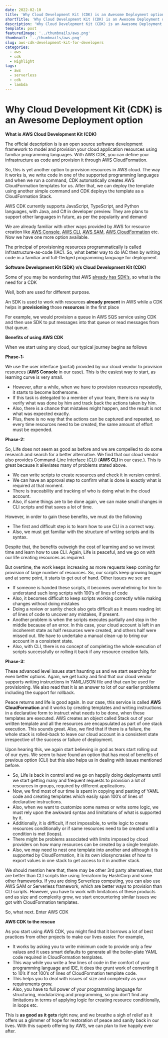 ```yaml
---
date: 2022-02-10
title: 'Why Cloud Development Kit (CDK) is an Awesome Deployment option'
shortTitle: 'Why Cloud Development Kit (CDK) is an Awesome Deployment option'
description: 'Why Cloud Development Kit (CDK) is an Awesome Deployment option'
template: post
featuredImage: '../thumbnails/aws.png'
thumbnail: '../thumbnails/aws.png'
slug: aws-cdk-development-kit-for-developers
categories:
  - aws
  - cdk
  - Highlight
tags:
  - aws
  - serverless
  - cdk
  - lambda
---
```


Why Cloud Development Kit (CDK) is an Awesome Deployment option
=======================================================================

**What is AWS Cloud Development Kit (CDK)**

The official description is  is an open source software development framework to model and provision your cloud application resources using familiar programming languages. With AWS CDK, you can define your infrastructure as code and provision it through AWS CloudFormation.

So, this is yet another option to provision resources in AWS cloud. The way it works is, we write code in one of the supported programming languages and when we run a command, CDK automatically creates AWS CloudFormation templates for us. After that, we can deploy the template using another simple command and CDK deploys the template as a CloudFormation Stack.

AWS CDK currently supports JavaScript, TypeScript, and Python languages, with Java, and C# in developer preview. They are plans to support other languages in future, as per the popularity and demand

We are already familiar with other ways provided by AWS for resource creation like [AWS Console](https://adventuresincloud.wordpress.com/2019/05/15/6-projectx-using-aws-api-gateway-with-aws-lambda/), [AWS CLI](https://adventuresincloud.wordpress.com/2019/05/16/7-projectx-automating-deployment-using-aws-cli/), [AWS SAM](https://adventuresincloud.wordpress.com/2019/06/07/12-projectx-deploy-swagger-apis-using-aws-serverless-application-model-sam/), [AWS CloudFormation](https://adventuresincloud.wordpress.com/2019/05/18/8-projectx-automating-deployment-using-aws-cloudformation-2/) etc. Now we have one more option available.

The principal of provisioning resources programmatically is called Infrastructure-as-code (IAC). So, what better way to do IAC then by writing code in a familiar and full-fledged programming language for deployment.

**Software Development Kit (SDK) v/s Cloud Development Kit (CDK)**

Some of you may be wondering that AWS [already has SDK’s](https://aws.amazon.com/getting-started/tools-sdks/), so what is the need for a CDK

Well, both are used for different purpose.

An SDK is used to work with resources **already present** in AWS while a CDK helps in **provisioning** those **resources** in the first place

For example, we would provision a queue in AWS SQS service using CDK and then use SDK to put messages into that queue or read messages from that queue.

**Benefits of using AWS CDK**

When we start using any cloud, our typical journey begins as follows

**Phase-1:**

We use the user interface (portal) provided by our cloud vendor to provision resources (**AWS Console** in our case). This is the easiest way to start, as learning curve is very small.

*   However, after a while, when we have to provision resources repeatedly, it starts to become bothersome.
*   If this task is delegated to a member of your team, there is no way to verify what was done by him and track back the actions taken by him.
*   Also, there is a chance that mistakes might happen, and the result is not what was expected exactly.
*   Plus, there is no way that the actions can be captured and repeated, so every time resources need to be created, the same amount of effort must be expended.

**Phase-2:**

So, Life does not seem as good as before and we are compelled to do some research and search for a better alternative. We find that our cloud vendor also provides Command-Line Interface (CLI) (**AWS CLI** in our case.). This is great because it alleviates many of problems stated above.

*   We can write scripts to create resources and check it in version control.
*   We can have an approval step to confirm what is done is exactly what is required at that moment.
*   There is traceability and tracking of who is doing what in the cloud account.
*   Also, if same things are to be done again, we can make small changes in CLI scripts and that saves a lot of time.

However, in order to gain these benefits, we must do the following

*   The first and difficult step is to learn how to use CLI in a correct way.
*   Also, we must get familiar with the structure of writing scripts and its syntax.

Despite that, the benefits outweigh the cost of learning and so we invest time and learn how to use CLI. Again, Life is peaceful, and we go on with our life creating resources as required.

But overtime, the work keeps increasing as more requests keep coming for provision of large number of resources. So, our scripts keep growing bigger and at some point, it starts to get out of hand. Other issues we see are

*   If someone is handed these scripts, it becomes overwhelming for him to understand such long scripts with 100’s of lines of code
*   Also, it becomes difficult to keep scripts working correctly while making changes without doing mistakes
*   Doing a review or sanity check also gets difficult as it means reading lot of lines of code to uncover any mistakes, if present.
*   Another problem is when the scripts executes partially and stop in the middle because of an error. In this case, your cloud account is left in an incoherent state as half resources were created, and others half were missed out. We have to undertake a manual clean-up to bring our account in a consistent state.
*   Also, with CLI, there is no concept of completing the whole execution of scripts successfully or rolling it back if any resource creation fails.

**Phase-3:**

These advanced level issues start haunting us and we start searching for even better options. Again, we get lucky and find that our cloud vendor supports writing instructions in YAML/JSON file and that can be used for provisioning. We also read that it is an answer to lot of our earlier problems including the support for rollback.

Peace returns and life is good again. In our case, this service is called **AWS CloudFormation** and it works by creating templates and writing instructions in a declarative form to instruct what needs to be done, when these templates are executed. AWS creates an object called Stack out of your written template and all the resources are encapsulated as part of one stack execution. This sounds great. Also, we find that if there is a failure, the whole stack is rolled-back to leave our cloud account in a consistent state irrespective of the success or failure of deployment.

Upon hearing this, we again start believing in god as tears start rolling out of our eyes. We seem to have found an option that has most of benefits of previous option (CLI) but this also helps us in dealing with issues mentioned before.

*   So, Life is back in control and we go on happily doing deployments until we start getting many and frequent requests to provision a lot of resources in groups, required by different applications.
*   Now, we find most of our time is spent in copying and pasting of YAML code and creating templates which easily span 100’s of lines of declarative instructions.
*   Also, when we want to customize some names or write some logic, we must rely upon the awkward syntax and limitations of what is supported by it.
*   Additionally, it is difficult, if not impossible, to write logic to create resources conditionally or if same resources need to be created until a condition is met (loops).
*   There might be problems associated with limits imposed by cloud providers on how many resources can be created by a single template.
*   Also, we may need to nest one template into another and although it is supported by CloudFormation, it is its own idiosyncrasies of how to export values in one stack to get access to it in another stack.

We should mention here that, there may be other 3rd party alternatives, that are better than CLI scripts like using Terraform by HashiCorp and some other frameworks. If you are doing Serverless computing, you can also use AWS SAM or Serverless framework, which are better ways to provision than CLI scripts. However, you have to work with limitations of these products and as size and complexity grow, we start encountering similar issues we got with CloudFormation templates.

So, what next. Enter AWS CDK

**AWS CDK to the rescue**

As you start using AWS CDK, you might find that it borrows a lot of best practices from other projects to make our lives easier. For example,

*   It works by asking you to write minimum code to provide only a few values and it uses smart defaults to generate all the boiler-plate YAML code required in CloudFormation templates.
*   This way while you write a few lines of code in the comfort of your programming language and IDE, it does the grunt work of converting it to 10’s if not 100’s of lines of CloudFormation template code.
*   This helps you to deal with issues of size and complexity as your requirements grow.
*   Also, you have to full power of your programming language for structuring, modularizing and programming, so you don’t find any limitations in terms of applying logic for creating resource conditionally, in loops etc.

This is **as good as it gets** right now, and we breathe a sigh of relief as it offers us a glimmer of hope for restoration of peace and sanity back in our lives. With this superb offering by AWS, we can plan to live happily ever after.

